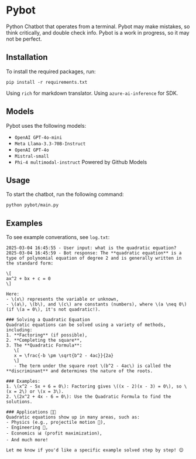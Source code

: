 # Pybot
Python Chatbot that operates from a terminal.
Pybot may make mistakes, so think critically, and double check info.
Pybot is a work in progress, so it may not be perfect.

## Installation
To install the required packages, run:
```
pip install -r requirements.txt
```
Using `rich` for markdown translator.
Using `azure-ai-inference` for SDK.

## Models
Pybot uses the following models:
- `OpenAI GPT-4o-mini`
- `Meta Llama-3.3-70B-Instruct`
- `OpenAI GPT-4o`
- `Mistral-small`
- `Phi-4 multimodal-instruct`
Powered by Github Models


## Usage
To start the chatbot, run the following command:
```
python pybot/main.py
```
## Examples
To see example converations, see `log.txt`:
```
2025-03-04 16:45:55 - User input: what is the quadratic equation?
2025-03-04 16:45:59 - Bot response: The **quadratic equation** is a type of polynomial equation of degree 2 and is generally written in the standard form:

\[
ax^2 + bx + c = 0
\]

Here:
- \(x\) represents the variable or unknown,
- \(a\), \(b\), and \(c\) are constants (numbers), where \(a \neq 0\) (if \(a = 0\), it's not quadratic!).

### Solving a Quadratic Equation
Quadratic equations can be solved using a variety of methods, including:
1. **Factoring** (if possible),
2. **Completing the square**,
3. The **Quadratic Formula**:
   \[
   x = \frac{-b \pm \sqrt{b^2 - 4ac}}{2a}
   \]
   - The term under the square root \(b^2 - 4ac\) is called the **discriminant** and determines the nature of the roots.

### Examples:
1. \(x^2 - 5x + 6 = 0\): Factoring gives \((x - 2)(x - 3) = 0\), so \(x = 2\) or \(x = 3\).
2. \(2x^2 + 4x - 6 = 0\): Use the Quadratic Formula to find the solutions.

### Applications 🧠✨
Quadratic equations show up in many areas, such as:
- Physics (e.g., projectile motion 🏀),
- Engineering 📐,
- Economics 📊 (profit maximization),
- And much more!

Let me know if you'd like a specific example solved step by step! 😊
```